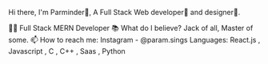 
Hi there, I'm Parminder👦,
A Full Stack Web developer🎯 and designer🎨.

👨‍💻 Full Stack MERN Developer
📚 What do I believe? Jack of all, Master of some.
📫 How to reach me: Instagram - @param.sings
Languages:
    React.js , Javascript , C  , C++ , Saas , Python

